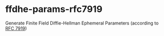 # ffdhe-params-rfc7919

Generate Finite Field Diffie-Hellman Ephemeral Parameters (according to [RFC 7919](https://datatracker.ietf.org/doc/html/rfc7919))
